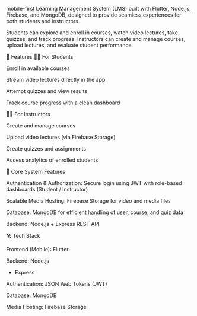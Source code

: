 mobile-first Learning Management System (LMS) built with Flutter, Node.js, Firebase, and MongoDB, designed to provide seamless experiences for both students and instructors.

Students can explore and enroll in courses, watch video lectures, take quizzes, and track progress. Instructors can create and manage courses, upload lectures, and evaluate student performance.

🚀 Features
👨‍🎓 For Students

Enroll in available courses

Stream video lectures directly in the app

Attempt quizzes and view results

Track course progress with a clean dashboard

👨‍🏫 For Instructors

Create and manage courses

Upload video lectures (via Firebase Storage)

Create quizzes and assignments

Access analytics of enrolled students

🔑 Core System Features

Authentication & Authorization: Secure login using JWT with role-based dashboards (Student / Instructor)

Scalable Media Hosting: Firebase Storage for video and media files

Database: MongoDB for efficient handling of user, course, and quiz data

Backend: Node.js + Express REST API

🛠️ Tech Stack

Frontend (Mobile): Flutter

Backend: Node.js
 + Express

Authentication: JSON Web Tokens (JWT)

Database: MongoDB

Media Hosting: Firebase Storage
